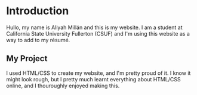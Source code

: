 # Introduction

Hullo, my name is Aliyah Millán and this is my website.
I am a student at California State University Fullerton (CSUF)
and I'm using this website as a way to add to my résumé.

## My Project

I used HTML/CSS to create my website, and I'm pretty proud of it.
I know it might look rough, but I pretty much learnt everything
about HTML/CSS online, and I thouroughly enjoyed making this.
